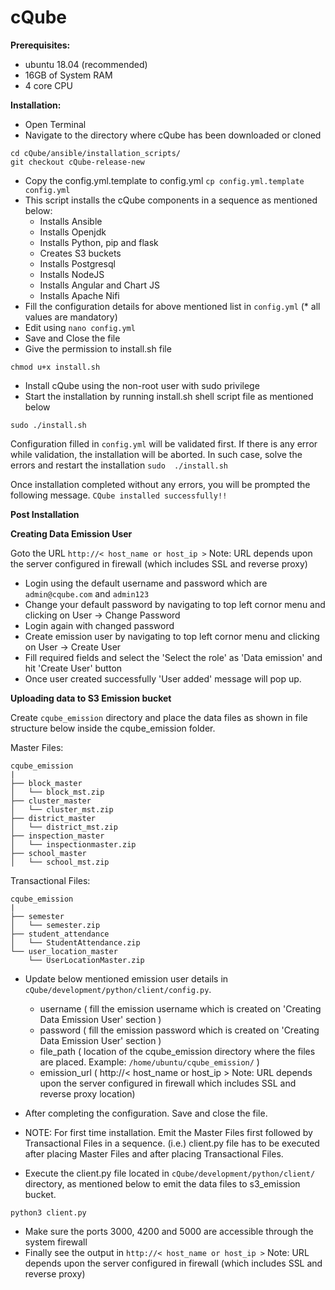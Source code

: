 <h1>cQube</h1>

<b>Prerequisites:</b>
- ubuntu 18.04 (recommended)
- 16GB of System RAM
- 4 core CPU

<b>Installation:</b>
- Open Terminal
- Navigate to the directory where cQube has been downloaded or cloned 
```
cd cQube/ansible/installation_scripts/
git checkout cQube-release-new
```
- Copy the config.yml.template to config.yml 
`cp config.yml.template config.yml`
- This script installs the cQube components in a sequence as mentioned below:
  - Installs Ansible
  - Installs Openjdk
  - Installs Python, pip and flask
  - Creates S3 buckets
  - Installs Postgresql
  - Installs NodeJS
  - Installs Angular and Chart JS
  - Installs Apache Nifi
- Fill the configuration details for above mentioned list in `config.yml` (* all values are mandatory)
- Edit using `nano config.yml`
- Save and Close the file
- Give the permission to install.sh file
```
chmod u+x install.sh
```
- Install cQube using the non-root user with sudo privilege
- Start the installation by running install.sh shell script file as mentioned below
```
sudo ./install.sh
```
Configuration filled in `config.yml` will be validated first. If there is any error while validation, the installation will be aborted. In such case, solve the errors and restart the installation `sudo  ./install.sh`

Once installation completed without any errors, you will be prompted the following message. 
```CQube installed successfully!!``` 


<b>Post Installation </b>

<b>Creating Data Emission User</b>

Goto the URL ```http://< host_name or host_ip >```
Note: URL depends upon the server configured in firewall (which includes SSL and reverse proxy)

- Login using the default username and password which are ```admin@cqube.com``` and ```admin123```
- Change your default password by navigating to top left cornor menu and clicking on User -> Change Password
- Login again with changed password
- Create emission user by navigating to top left cornor menu and clicking on User -> Create User
- Fill required fields and select the 'Select the role' as 'Data emission' and hit 'Create User' button
- Once user created successfully 'User added' message will pop up.

<b>Uploading data to S3 Emission bucket</b>

Create `cqube_emission` directory and place the data files as shown in file structure below inside the cqube_emission folder.

Master Files:
```
cqube_emission
|
├── block_master
│   └── block_mst.zip
├── cluster_master
│   └── cluster_mst.zip
├── district_master
│   └── district_mst.zip
├── inspection_master
│   └── inspectionmaster.zip
├── school_master
│   └── school_mst.zip
```

Transactional Files:
```
cqube_emission
|
├── semester
│   └── semester.zip
├── student_attendance
│   └── StudentAttendance.zip
└── user_location_master
	└── UserLocationMaster.zip
```

- Update below mentioned emission user details in `cQube/development/python/client/config.py`.
  - username ( fill the emission username which is created on 'Creating Data Emission User' section )
  - password ( fill the emission password which is created on 'Creating Data Emission User' section )
  - file_path ( location of the cqube_emission directory where the files are placed. Example: `/home/ubuntu/cqube_emission/` )
  - emission_url ( http://< host_name or host_ip >
  Note: URL depends upon the server configured in firewall which includes SSL and reverse proxy location)

- After completing the configuration. Save and close the file.
- NOTE: For first time installation. Emit the Master Files first followed by Transactional Files in a sequence.
(i.e.) client.py file has to be executed after placing Master Files and after placing Transactional Files.
- Execute the client.py file located in `cQube/development/python/client/` directory, as mentioned below to emit the data files to s3_emission bucket. 
```
python3 client.py
```
- Make sure the ports 3000, 4200 and 5000 are accessible through the system firewall
- Finally see the output in ```http://< host_name or host_ip >```
Note: URL depends upon the server configured in firewall (which includes SSL and reverse proxy)
